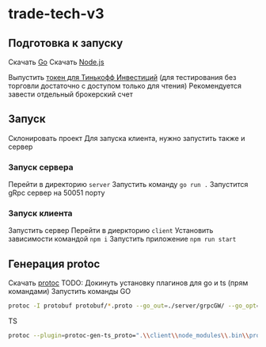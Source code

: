 # trade-tech-v3

## Подготовка к запуску

Скачать [Go](https://go.dev/doc/install)
Скачать [Node.js](https://nodejs.org/en/download)

Выпустить [токен для Тинькофф Инвестиций](https://tinkoff.github.io/investAPI/token/) (для тестирования без торговли достаточно с доступом только для чтения)
Рекомендуется завести отдельный брокерский счет

## Запуск

Склонировать проект
Для запуска клиента, нужно запустить также и сервер

### Запуск сервера 
Перейти в директорию `server`
Запустить команду `go run .`
Запустится gRpc сервер на 50051 порту 

### Запуск клиента
Запустить сервер
Перейти в диеркторию `client`
Установить зависимости командой `npm i`
Запустить приложение `npm run start`

## Генерация protoc

Скачать [protoc](https://grpc.io/docs/protoc-installation/)
TODO: Докинуть установку плагинов для go и ts (прям командами)
Запустить команды
GO
```sh
protoc -I protobuf protobuf/*.proto --go_out=./server/grpcGW/ --go_opt=paths=import --go-grpc_out=./server/grpcGW/ --go-grpc_opt=paths=import
```

TS
```sh
protoc --plugin=protoc-gen-ts_proto=".\\client\\node_modules\\.bin\\protoc-gen-ts_proto.cmd" --ts_proto_out=./client/grpcGW --ts_proto_opt=outputServices=grpc-js --ts_proto_opt=esModuleInterop=true -I ./protobuf ./protobuf/*.proto
```